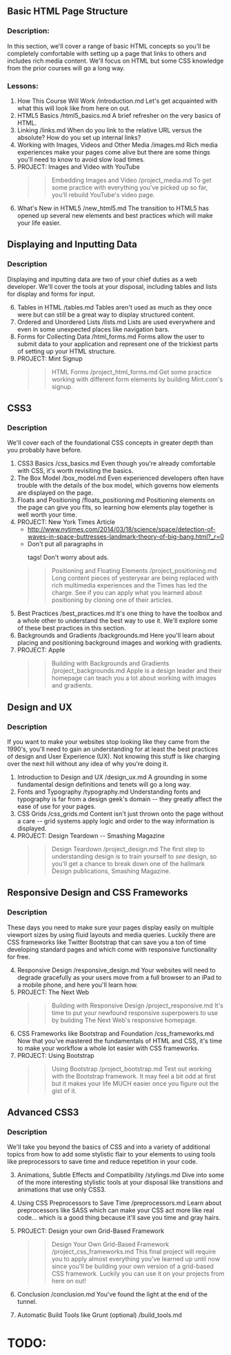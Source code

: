 
## Basic HTML Page Structure

### Description:
In this section, we'll cover a range of basic HTML concepts so you'll be completely comfortable with setting up a page that links to others and includes rich media content.  We'll focus on HTML but some CSS knowledge from the prior courses will go a long way.

### Lessons:
1. How This Course Will Work
    /introduction.md
    Let's get acquainted with what this will look like from here on out.
2. HTML5 Basics
    /html5_basics.md
    A brief refresher on the very basics of HTML.
4. Linking
    /links.md
    When do you link to the relative URL versus the absolute?  How do you set up internal links?
5. Working with Images, Videos and Other Media
    /images.md
    Rich media experiences make your pages come alive but there are some things you'll need to know to avoid slow load times.
6. PROJECT: Images and Video with YouTube
    >> Embedding Images and Video
    /project_media.md
    To get some practice with everything you've picked up so far, you'll rebuild YouTube's video page.
8. What's New in HTML5
    /new_html5.md
    The transition to HTML5 has opened up several new elements and best practices which will make your life easier.

## Displaying and Inputting Data

### Description
Displaying and inputting data are two of your chief duties as a web developer. We'll cover the tools at your disposal, including tables and lists for display and forms for input.

6. Tables in HTML
    /tables.md
    Tables aren't used as much as they once were but can still be a great way to display structured content.
3. Ordered and Unordered Lists
    /lists.md
    Lists are used everywhere and even in some unexpected places like navigation bars.
7. Forms for Collecting Data
    /html_forms.md
    Forms allow the user to submit data to your application and represent one of the trickiest parts of setting up your HTML structure.
9. PROJECT: Mint Signup
    >> HTML Forms
    /project_html_forms.md
    Get some practice working with different form elements by building Mint.com's signup.

## CSS3

### Description
We'll cover each of the foundational CSS concepts in greater depth than you probably have before.

1. CSS3 Basics
    /css_basics.md
    Even though you're already comfortable with CSS, it's worth revisiting the basics.
2. The Box Model
    /box_model.md
    Even experienced developers often have trouble with the details of the box model, which governs how elements are displayed on the page.
3. Floats and Positioning
    /floats_positioning.md
    Positioning elements on the page can give you fits, so learning how elements play together is well worth your time.
4. PROJECT: New York Times Article
    * http://www.nytimes.com/2014/03/18/science/space/detection-of-waves-in-space-buttresses-landmark-theory-of-big-bang.html?_r=0
    * Don't put all paragraphs in <p> tags! Don't worry about ads.
    >> Positioning and Floating Elements
    /project_positioning.md
    Long content pieces of yesteryear are being replaced with rich multimedia experiences and the Times has led the charge.  See if you can apply what you learned about positioning by cloning one of their articles.
4. Best Practices
    /best_practices.md
    It's one thing to have the toolbox and a whole other to understand the best way to use it.  We'll explore some of these best practices in this section.
5. Backgrounds and Gradients
    /backgrounds.md
    Here you'll learn about placing and positioning background images and working with gradients.
6. PROJECT: Apple
    >> Building with Backgrounds and Gradients
    /project_backgrounds.md
    Apple is a design leader and their homepage can teach you a lot about working with images and gradients.

## Design and UX

### Description
If you want to make your websites stop looking like they came from the 1990's, you'll need to gain an understanding for at least the best practices of design and User Experience (UX).  Not knowing this stuff is like charging over the next hill without any idea of why you're doing it.

1. Introduction to Design and UX
    /design_ux.md
    A grounding in some fundamental design definitions and tenets will go a long way.
2. Fonts and Typography
    /typography.md
    Understanding fonts and typography is far from a design geek's domain -- they greatly affect the ease of use for your pages.
3. CSS Grids
    /css_grids.md
    Content isn't just thrown onto the page without a care -- grid systems apply logic and order to the way information is displayed.
4. PROJECT: Design Teardown -- Smashing Magazine
    >> Design Teardown
    /project_design.md
    The first step to understanding design is to train yourself to *see* design, so you'll get a chance to break down one of the hallmark Design publications, Smashing Magazine.


## Responsive Design and CSS Frameworks

### Description
These days you need to make sure your pages display easily on multiple viewport sizes by using fluid layouts and media queries.  Luckily there are CSS frameworks like Twitter Bootstrap that can save you a ton of time developing standard pages and which come with responsive functionality for free.

4. Responsive Design
    /responsive_design.md
    Your websites will need to degrade gracefully as your users move from a full browser to an iPad to a mobile phone, and here you'll learn how.
5. PROJECT: The Next Web
    >> Building with Responsive Design
    /project_responsive.md
    It's time to put your newfound responsive superpowers to use by building The Next Web's responsive homepage.
1. CSS Frameworks like Bootstrap and Foundation
    /css_frameworks.md
    Now that you've mastered the fundamentals of HTML and CSS, it's time to make your workflow a whole lot easier with CSS frameworks.
2. PROJECT: Using Bootstrap
    >> Using Bootstrap
    /project_bootstrap.md
    Test out working with the Bootstrap framework.  It may feel a bit odd at first but it makes your life MUCH easier once you figure out the gist of it. 

## Advanced CSS3

### Description
We'll take you beyond the basics of CSS and into a variety of additional topics from how to add some stylistic flair to your elements to using tools like preprocessors to save time and reduce repetition in your code.

3. Animations, Subtle Effects and Compatibility
    /stylings.md
    Dive into some of the more interesting stylistic tools at your disposal like transitions and animations that use only CSS3.
2. Using CSS Preprocessors to Save Time
    /preprocessors.md
    Learn about preprocessors like SASS which can make your CSS act more like real code... which is a good thing because it'll save you time and gray hairs.
2. PROJECT: Design your own Grid-Based Framework
    >> Design Your Own Grid-Based Framework
    /project_css_frameworks.md
    This final project will require you to apply almost everything you've learned up until now since you'll be building your own version of a grid-based CSS framework.  Luckily you can use it on your projects from here on out!
4. Conclusion
    /conclusion.md
    You've found the light at the end of the tunnel.


3. Automatic Build Tools like Grunt (optional)
    /build_tools.md


# TODO:

